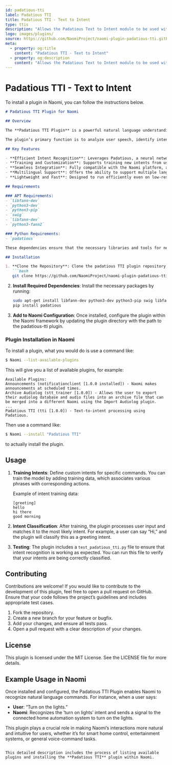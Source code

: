 ```yaml
---
id: padatious-tti
label: Padatious TTI
title: Padatious TTI - Text to Intent
type: ttis
description: "Allows the Padatious Text to Intent module to be used with Naomi"
logo: images/plugins/
source: https://github.com/NaomiProject/naomi-plugin-padatious-tti.gitblob/master/readme.md
meta:
  - property: og:title
    content: "Padatious TTI - Text to Intent"
  - property: og:description
    content: "Allows the Padatious Text to Intent module to be used with Naomi"
---
```


# Padatious TTI - Text to Intent

<PluginLogo/>



To install a plugin in Naomi, you can follow the instructions below.

```markdown
# Padatious TTI Plugin for Naomi

## Overview

The **Padatious TTI Plugin** is a powerful natural language understanding (NLU) component designed for the Naomi platform. It uses the Padatious intent recognition engine to interpret spoken language commands and map them to intents. This plugin enhances Naomi’s ability to process user input using a trained neural network model, enabling highly accurate intent classification.

The plugin’s primary function is to analyze user speech, identify intents through text-to-intent (TTI) recognition, and return relevant actions based on predefined intent sets. This makes it an integral part of voice-controlled applications, allowing Naomi to become a more intelligent and adaptive voice assistant.

## Key Features

- **Efficient Intent Recognition**: Leverages Padatious, a neural network-based intent recognition engine, to understand user commands and associate them with the appropriate responses or actions.
- **Training and Customization**: Supports training new intents from user input, making it flexible to adapt to different use cases and commands.
- **Seamless Integration**: Fully compatible with the Naomi platform, allowing easy integration into existing voice-controlled setups.
- **Multilingual Support**: Offers the ability to support multiple languages depending on the training data provided.
- **Lightweight and Fast**: Designed to run efficiently even on low-resource devices while maintaining high accuracy for intent classification.

## Requirements

### APT Requirements:
- `libfann-dev`
- `python3-dev`
- `python3-pip`
- `swig`
- `libfann-dev`
- `python3-fann2`

### Python Requirements:
- `padatious`

These dependencies ensure that the necessary libraries and tools for neural network training and intent recognition are properly set up.

## Installation

1. **Clone the Repository**: Clone the padatious TTI plugin repository from GitHub:
   ```bash
   git clone https://github.com/NaomiProject/naomi-plugin-padatious-tti.git
   ```

2. **Install Required Dependencies**: Install the necessary packages by running:
   ```bash
   sudo apt-get install libfann-dev python3-dev python3-pip swig libfann-dev python3-fann2
   pip install padatious
   ```

3. **Add to Naomi Configuration**: Once installed, configure the plugin within the Naomi framework by updating the plugin directory with the path to the padatious-tti plugin.

### Plugin Installation in Naomi

To install a plugin, what you would do is use a command like:

```bash
$ Naomi --list-available-plugins
```

This will give you a list of available plugins, for example:

```plaintext
Available Plugins:
Announcements (notificationclient [1.0.0 installed]) - Naomi makes announcements at scheduled times.
Archive Audiolog (stt_trainer [1.0.0]) - Allows the user to export their audiolog database and audio files into an archive file that can be merged into a different Naomi using the Import Audiolog plugin.
...
Padatious TTI (tti [1.0.0]) - Text-to-intent processing using Padatious.
```

Then use a command like:

```bash
$ Naomi --install "Padatious TTI"
```

to actually install the plugin.

## Usage

1. **Training Intents**: Define custom intents for specific commands. You can train the model by adding training data, which associates various phrases with corresponding actions.

   Example of intent training data:
   ```plaintext
   [greeting]
   hello
   hi there
   good morning
   ```

2. **Intent Classification**: After training, the plugin processes user input and matches it to the most likely intent. For example, a user can say “Hi,” and the plugin will classify this as a greeting intent.

3. **Testing**: The plugin includes a `test_padatious_tti.py` file to ensure that intent recognition is working as expected. You can run this file to verify that your intents are being correctly classified.

## Contributing

Contributions are welcome! If you would like to contribute to the development of this plugin, feel free to open a pull request on GitHub. Ensure that your code follows the project’s guidelines and includes appropriate test cases.

1. Fork the repository.
2. Create a new branch for your feature or bugfix.
3. Add your changes, and ensure all tests pass.
4. Open a pull request with a clear description of your changes.

## License

This plugin is licensed under the MIT License. See the LICENSE file for more details.

## Example Usage in Naomi

Once installed and configured, the Padatious TTI Plugin enables Naomi to recognize natural language commands. For instance, when a user says:

- **User**: “Turn on the lights.”
- **Naomi**: Recognizes the ‘turn on lights’ intent and sends a signal to the connected home automation system to turn on the lights.

This plugin plays a crucial role in making Naomi’s interactions more natural and intuitive for users, whether it’s for smart home control, entertainment systems, or general voice-command tasks.
```

This detailed description includes the process of listing available plugins and installing the **Padatious TTI** plugin within Naomi.